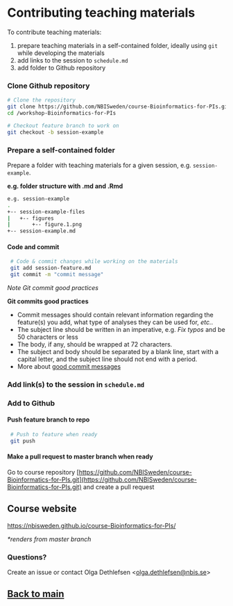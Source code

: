 # Contributing teaching materials
To contribute teaching materials:
1. prepare teaching materials in a self-contained folder, ideally using `git` while developing the materials
2. add links to the session to `schedule.md`
3. add folder to Github repository


### Clone Github repository
```bash
# Clone the repository
git clone https://github.com/NBISweden/course-Bioinformatics-for-PIs.git
cd /workshop-Bioinformatics-for-PIs

# Checkout feature branch to work on
git checkout -b session-example
```

### Prepare a self-contained folder
Prepare a folder with teaching materials for a given session, e.g. `session-example`.

**e.g. folder structure with .md and .Rmd**

```bash
e.g. session-example
.
+-- session-example-files
|   +-- figures
|       +-- figure.1.png
+-- session-example.md
```

#### Code and commit
``` bash
 # Code & commit changes while working on the materials
 git add session-feature.md
 git commit -m "commit message"
 ```

 _Note Git commit good practices_

 **Git commits good practices**
 - Commit messages should contain relevant information regarding the feature(s) you add, what type of analyses they can be used for, *etc.*.
 - The subject line should be written in an imperative, e.g. *Fix typos* and be 50 characters or less
 - The body, if any, should be wrapped at 72 characters.
 - The subject and body should be separated by a blank line, start with a capital letter, and the subject line should not end with a period.
 - More about [good commit messages][git-commits]

### Add link(s) to the session in `schedule.md`

### Add to Github

#### Push feature branch to repo

 ``` bash
  # Push to feature when ready
  git push
  ```

#### Make a pull request to master branch when ready
Go to course repository [https://github.com/NBISweden/course-Bioinformatics-for-PIs.git](https://github.com/NBISweden/course-Bioinformatics-for-PIs.git) and create a pull request


## Course website
https://nbisweden.github.io/course-Bioinformatics-for-PIs/

_*renders from master branch_


### Questions?
Create an issue or contact Olga Dethlefsen <<olga.dethlefsen@nbis.se>>


## [Back to main](index.md)


[git-commits]: https://chris.beams.io/posts/git-commit/
